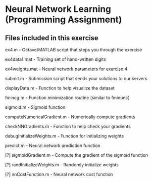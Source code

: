 # Neural Network Learning (Programming Assignment)

## Files included in this exercise

ex4.m - Octave/MATLAB script that steps you through the exercise

ex4data1.mat - Training set of hand-written digits

ex4weights.mat - Neural network parameters for exercise 4

submit.m - Submission script that sends your solutions to our servers

displayData.m - Function to help visualize the dataset

fmincg.m - Function minimization routine (similar to fminunc)

sigmoid.m - Sigmoid function

computeNumericalGradient.m - Numerically compute gradients

checkNNGradients.m - Function to help check your gradients

debugInitializeWeights.m - Function for initializing weights

predict.m - Neural network prediction function

[?] sigmoidGradient.m - Compute the gradient of the sigmoid function

[?] randInitializeWeights.m - Randomly initialize weights

[?] nnCostFunction.m - Neural network cost function
